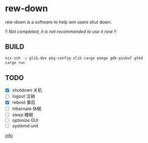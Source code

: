 # rew-down

rew-down is a software to help wm users shut down.

!! *Not completed, it is not recommended to use it now* !!

## BUILD

```bash
nix-zsh -p glib.dev pkg-config zlib cargo pango gdk-pixbuf gtk4 
cargo run
```

## TODO

- [x] shutdown   关机
- [ ] logout     注销
- [x] reboot     重启
- [ ] hibernate  休眠 
- [ ] sleep      睡眠
- [ ] optimize GUI
- [ ] systemd unit

[info](https://www.reddit.com/r/rust/comments/ec59eg/new_rust_library_to_shut_down_reboot_or_log_out/)
